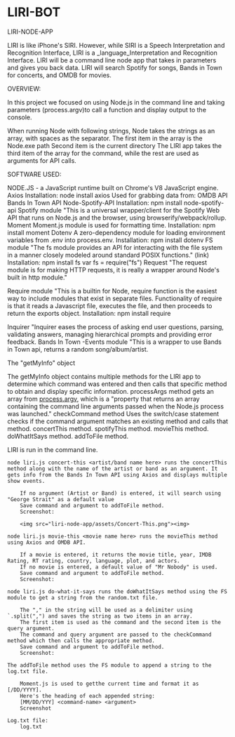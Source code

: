 # LIRI-BOT

LIRI-NODE-APP

LIRI is like iPhone's SIRI.  However, while SIRI is a Speech Interpretation and Recognition Interface, LIRI is a _language_Interpretation and Recognition Interface.  LIRI will be a command line node app that takes in parameters and gives you back data.  LIRI will search Spotify for songs, Bands in Town for concerts, and OMDB for movies.

OVERVIEW: 

In this project we focused on using Node.js in the command line and taking parameters (process.argv)to call a function and display output to the console.

When running Node with following strings, Node takes the strings as an array, with spaces as the separator.
    The first item in the array is the Node.exe path
    Second item is the current directory
The LIRI app takes the third item of the array for the command, while the rest are used as arguments for API calls.

SOFTWARE USED:

NODE.JS - a JavaScript runtime built on Chrome's V8 JavaScript engine.
Axios
    Installation: node install axios
    Used for grabbing data from:
    OMDB API
    Bands In Town API
Node-Spotify-API
    Installation: npm install node-spotify-api
Spotify module
    "This is a universal wrapper/client for the Spotify Web API that runs on Node.js and the browser, using browserify/webpack/rollup.
Moment
    Moment.js module is used for formatting time.
    Installation: npm install moment
Dotenv
    A zero-dependency module for loading environment variables from .env into process.env.
    Installation: npm install dotenv
FS module
    "The fs module provides an API for interacting with the file system in a manner closely modeled around standard POSIX functions." (link)
    Installation: npm install fs
    var fs = require("fs")
Request
    "The request module is for making HTTP requests, it is really a wrapper around Node's built in http module."
    
Require module
    "This is a builtin for Node, require function is the easiest way to include modules that exist in separate files.  Functionality of require is that it reads a Javascript file, executes the file, and then proceeds to return the exports object.
    Installation: npm install require

Inquirer
    "Inquirer eases the process of asking end user questions, parsing, validating answers, managing hierarchical prompts and providing error feedback.
Bands In Town -Events module
    "This is a wrapper to use Bands in Town api, returns a random song/album/artist.

The "getMyInfo" object

The getMyInfo object contains multiple methods for the LIRI app to determine which command was entered and then calls that specific method to obtain and display specific information.
    processArgs method
        gets an array from [process.argv](https://nodejs.org/api/process.html#process_process_argv), which is a "property that returns an array containing the command line arguments passed when the Node.js process was launched."
    checkCommand method
        Uses the switch/case statement checks if the command argument matches an existing method and calls that method.
    concertThis method.
    spotifyThis method.
    movieThis method.
    doWhatItSays method.
    addToFile method.

LIRI is run in the command line.

    node liri.js concert-this <artist/band name here> runs the concertThis method along with the name of the artist or band as an argument. It gets info from the Bands In Town API using Axios and displays multiple show events.

        If no argument (Artist or Band) is entered, it will search using "George Strait" as a default value
        Save command and argument to addToFile method.
        Screenshot:
        
        <img src="liri-node-app/assets/Concert-This.png"><img>

    node liri.js movie-this <movie name here> runs the movieThis method using Axios and OMDB API.

        If a movie is entered, it returns the movie title, year, IMDB Rating, RT rating, country, language, plot, and actors.
        If no movie is entered, a default value of "Mr Nobody" is used.
        Save command and argument to addToFile method.
        Screenshot:

    node liri.js do-what-it-says runs the doWhatItSays method using the FS module to get a string from the random.txt file.

        The "," in the string will be used as a delimiter using `.split(",") and saves the string as two items in an array.
        The first item is used as the command and the second item is the query argument.
        The command and query argument are passed to the checkCommand method which then calls the appropriate method.
        Save command and argument to addToFile method.
        Screenshot:

    The addToFile method uses the FS module to append a string to the log.txt file.

        Moment.js is used to getthe current time and format it as [/DD/YYYY].
        Here's the heading of each appended string:
        [MM/DD/YYY] <command-name> <argument>
        Screenshot

    Log.txt file:
        log.txt